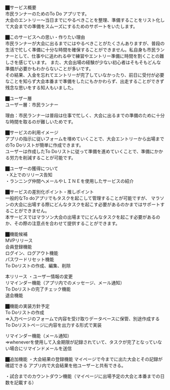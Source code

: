 ⬛︎サービス概要  
市民ランナーのためのTo Do アプリです。  
大会のエントリー〜当日までにやるべきことを整理、準備することをリスト化して大会までの準備をスムーズにするためのサポートをいたします。  

⬛︎このサービスへの思い・作りたい理由  
市民ランナーが大会に出るまでにはやるべきことがたくさんありますが、普段の生活で忙しく準備に十分な時間を確保することができません。私自身も市民ランナーとして、仕事やに追われる中で練習やエントリー準備に時間を割くことの難しさを感じています。
また、大会出場の経験が少ない初心者はそもそもどんな準備が必要かもわからないことが多いです。  
その結果、入金を忘れてエントリーが完了していなかったり、前日に受付が必要なことを知らず大会本番まで準備をしたにもかかわらず、出走することができず残念な思いをする知人もいました。  


⬛︎ユーザー層  
ユーザー層：市民ランナー  

理由：市民ランナーは普段は仕事で忙しく、大会に出るまでの準備のために十分な時間を取るのが難しいためです。  

⬛︎サービスの利用イメージ  
アプリの指示に従いフォームを埋めていくことで、大会エントリーから出場までのTo Doリストが簡単に作成できます。  
ユーザーは作成したTo Doリストに従って準備を進めていくことで、準備にかかる労力を削減することが可能です。  

⬛︎ユーザーの獲得について  
・X上でのリリース告知  
・ランニング仲間へメールやＬＩＮＥを使用したサービスの紹介  

⬛︎サービスの差別化ポイント・推しポイント  
一般的なTo doアプリでもタスクを起こして管理することが可能ですが、
マラソンの大会に出場する際にどんなタスクを起こす必要があるのかまではサポートすることができません。  
本サービスではマラソン大会の出場までにどんなタスクを起こす必要があるのか、その際の注意点を合わせて提供することができます。  

⬛︎機能候補  
MVPリリース  
会員登録機能  
ログイン、ログアウト機能  
パスワードリセット機能  
To Doリストの作成、編集、削除  


本リリース ・ユーザー情報の変更  
リマインダー機能（アプリ内でのメッセージ、メール通知）  
To Doリストの完了チェック機能  
退会機能  


⬛︎機能の実装方針予定  
To Doリストの作成  
=>入力ページのフォームで内容を受け取りデータベースに保管、別途作成するTo Doリストページに内容を出力する形式で実装  

リマインダー機能（メール通知）  
=>wheneverを使用して入金期限が記録されていて、タスクが完了となっていない場合にリマインドメールを送信  

⬛︎追加機能
・大会結果の登録機能
マイページで今までに出た大会とその記録が確認できる
アプリ内で大会結果を他ユーザーと共有できる。

・試合までのカウントダウン機能（マイページに出場予定の大会と本番までの日数を記載する）
